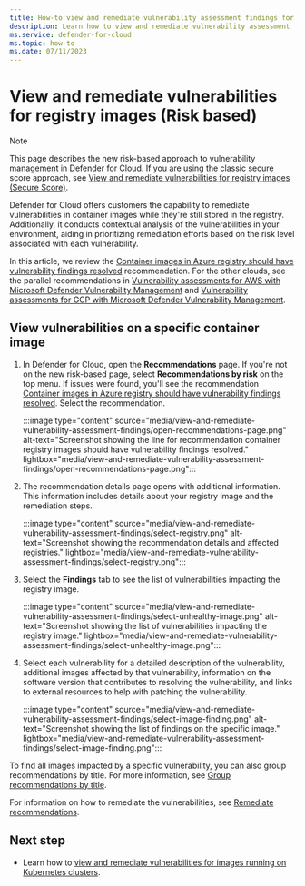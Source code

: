 ```yaml
---
title: How-to view and remediate vulnerability assessment findings for registry images
description: Learn how to view and remediate vulnerability assessment findings for registry images.
ms.service: defender-for-cloud
ms.topic: how-to
ms.date: 07/11/2023
---
```


# View and remediate vulnerabilities for registry images (Risk based)

> [!NOTE]
> This page describes the new risk-based approach to vulnerability management in Defender for Cloud. If you are using the classic secure score approach, see [View and remediate vulnerabilities for registry images (Secure Score)](view-and-remediate-vulnerability-assessment-findings-secure-score.md).

Defender for Cloud offers customers the capability to remediate vulnerabilities in container images while they're still stored in the registry. Additionally, it conducts contextual analysis of the vulnerabilities in your environment, aiding in prioritizing remediation efforts based on the risk level associated with each vulnerability. 

In this article, we review the [Container images in Azure registry should have vulnerability findings resolved](https://portal.azure.com/#blade/Microsoft_Azure_Security/RecommendationsBlade/assessmentKey/33422d8f-ab1e-42be-bc9a-38685bb567b9) recommendation. For the other clouds, see the parallel recommendations in  [Vulnerability assessments for AWS with Microsoft Defender Vulnerability Management](agentless-vulnerability-assessment-aws.md) and [Vulnerability assessments for GCP with Microsoft Defender Vulnerability Management](agentless-vulnerability-assessment-gcp.md).

## View vulnerabilities on a specific container image

1. In Defender for Cloud, open the **Recommendations** page. If you're not on the new risk-based page, select **Recommendations by risk** on the top menu. If issues were found, you'll see the recommendation [Container images in Azure registry should have vulnerability findings resolved](https://portal.azure.com/#blade/Microsoft_Azure_Security/RecommendationsBlade/assessmentKey/33422d8f-ab1e-42be-bc9a-38685bb567b9). Select the recommendation.

    :::image type="content" source="media/view-and-remediate-vulnerability-assessment-findings/open-recommendations-page.png" alt-text="Screenshot showing the line for recommendation container registry images should have vulnerability findings resolved." lightbox="media/view-and-remediate-vulnerability-assessment-findings/open-recommendations-page.png":::

1. The recommendation details page opens with additional information. This information includes details about your registry image and the remediation steps.

    :::image type="content" source="media/view-and-remediate-vulnerability-assessment-findings/select-registry.png" alt-text="Screenshot showing the recommendation details and affected registries." lightbox="media/view-and-remediate-vulnerability-assessment-findings/select-registry.png":::

1. Select the **Findings** tab to see the list of vulnerabilities impacting the registry image.

    :::image type="content" source="media/view-and-remediate-vulnerability-assessment-findings/select-unhealthy-image.png" alt-text="Screenshot showing the list of vulnerabilities impacting the registry image." lightbox="media/view-and-remediate-vulnerability-assessment-findings/select-unhealthy-image.png":::

1. Select each vulnerability for a detailed description of the vulnerability, additional images affected by that vulnerability, information on the software version that contributes to resolving the vulnerability, and links to external resources to help with patching the vulnerability.

    :::image type="content" source="media/view-and-remediate-vulnerability-assessment-findings/select-image-finding.png" alt-text="Screenshot showing the list of findings on the specific image." lightbox="media/view-and-remediate-vulnerability-assessment-findings/select-image-finding.png":::

To find all images impacted by a specific vulnerability, you can also group recommendations by title. For more information, see [Group recommendations by title](review-security-recommendations.md#group-recommendations-by-title).

For information on how to remediate the vulnerabilities, see [Remediate recommendations](implement-security-recommendations.md).

## Next step

- Learn how to [view and remediate vulnerabilities for images running on Kubernetes clusters](view-and-remediate-vulnerabilities-for-images.md).
